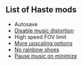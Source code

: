## List of Haste mods
- Autosave
- [Disable music distortion](https://steamcommunity.com/sharedfiles/filedetails/?id=3477074854)
- High speed FOV limit
- [More upscaling options](https://steamcommunity.com/sharedfiles/filedetails/?id=3477726513)
- [No rainbow shoes](https://steamcommunity.com/sharedfiles/filedetails/?id=3567655471)
- [Pause music on minimize](https://steamcommunity.com/sharedfiles/filedetails/?id=3502385277)
